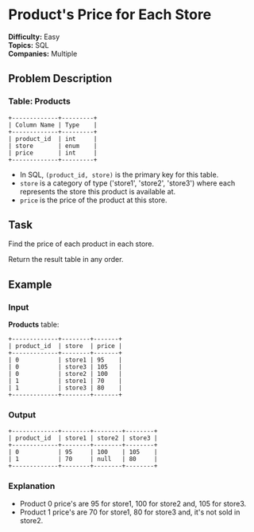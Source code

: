 # Product's Price for Each Store

**Difficulty:** Easy  
**Topics:** SQL  
**Companies:** Multiple

## Problem Description

### Table: Products

```
+-------------+---------+
| Column Name | Type    |
+-------------+---------+
| product_id  | int     |
| store       | enum    |
| price       | int     |
+-------------+---------+
```

- In SQL, `(product_id, store)` is the primary key for this table.
- `store` is a category of type ('store1', 'store2', 'store3') where each represents the store this product is available at.
- `price` is the price of the product at this store.

## Task

Find the price of each product in each store.

Return the result table in any order.

## Example

### Input

**Products** table:
```
+-------------+--------+-------+
| product_id  | store  | price |
+-------------+--------+-------+
| 0           | store1 | 95    |
| 0           | store3 | 105   |
| 0           | store2 | 100   |
| 1           | store1 | 70    |
| 1           | store3 | 80    |
+-------------+--------+-------+
```

### Output

```
+-------------+--------+--------+--------+
| product_id  | store1 | store2 | store3 |
+-------------+--------+--------+--------+
| 0           | 95     | 100    | 105    |
| 1           | 70     | null   | 80     |
+-------------+--------+--------+--------+
```

### Explanation

- Product 0 price's are 95 for store1, 100 for store2 and, 105 for store3.
- Product 1 price's are 70 for store1, 80 for store3 and, it's not sold in store2.
